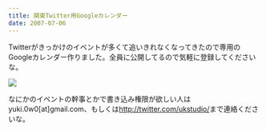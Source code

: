 ```yaml
---
title: 関東Twitter用Googleカレンダー
date: 2007-07-06
---
```

Twitterがきっかけのイベントが多くて追いきれなくなってきたので専用のGoogleカレンダー作りました。全員に公開してるので気軽に登録してくださいな。

<a href="http://www.google.com/calendar/render?cid=dt9a336kkbl6jdm6pr2kooced0%40group.calendar.google.com" target="_blank"><img src="http://www.google.com/calendar/images/ext/gc_button1_ja.gif" border="0" /></a>

なにかのイベントの幹事とかで書き込み権限が欲しい人はyuki.0w0[at]gmail.com、もしくは<a href="http://twitter.com/ukstudio/">http://twitter.com/ukstudio/</a>まで連絡くださいな。